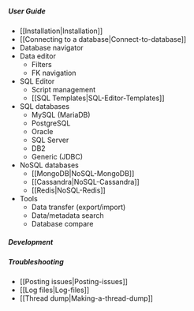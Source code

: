 ##### User Guide
- [[Installation|Installation]]
- [[Connecting to a database|Connect-to-database]]
- Database navigator
- Data editor
  - Filters
  - FK navigation
- SQL Editor
  - Script management
  - [[SQL Templates|SQL-Editor-Templates]]
- SQL databases
  - MySQL (MariaDB)
  - PostgreSQL
  - Oracle
  - SQL Server
  - DB2
  - Generic (JDBC)
- NoSQL databases
  - [[MongoDB|NoSQL-MongoDB]]
  - [[Cassandra|NoSQL-Cassandra]]
  - [[Redis|NoSQL-Redis]]
- Tools
  - Data transfer (export/import)
  - Data/metadata search
  - Database compare

##### Development

##### Troubleshooting
- [[Posting issues|Posting-issues]]
- [[Log files|Log-files]]
- [[Thread dump|Making-a-thread-dump]]